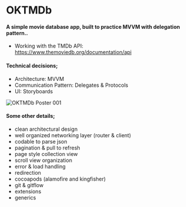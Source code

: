 # OKTMDb

#### A simple movie database app, built to practice MVVM with delegation pattern..
- Working with the TMDb API: https://www.themoviedb.org/documentation/api

#### Technical decisions;
- Architecture: MVVM
- Communication Pattern: Delegates & Protocols
- UI: Storyboards

![OKTMDb Poster 001](https://user-images.githubusercontent.com/36846931/174496284-d75af910-d51b-4f9d-9c2f-2f6a50b2d59c.png)

#### Some other details;
- clean architectural design
- well organized networking layer (router & client)
- codable to parse json
- pagination & pull to refresh
- page style collection view
- scroll view organization
- error & load handling
- redirection
- cocoapods (alamofire and kingfisher)
- git & gitflow
- extensions
- generics
